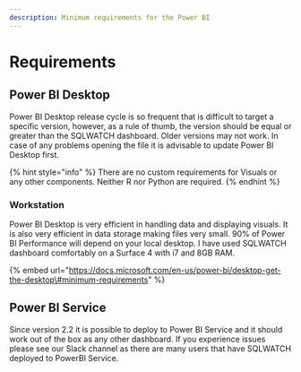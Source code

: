 ```yaml
---
description: Minimum requirements for the Power BI
---
```


# Requirements

## Power BI Desktop

Power BI Desktop release cycle is so frequent that is difficult to target a specific version, however, as a rule of thumb, the version should be equal or greater than the SQLWATCH dashboard. Older versions may not work. In case of any problems opening the file it is advisable to update Power BI Desktop first.

{% hint style="info" %}
There are no custom requirements for Visuals or any other components. Neither R nor Python are required.
{% endhint %}

### Workstation

Power BI Desktop is very efficient in handling data and displaying visuals. It is also very efficient in data storage making files very small. 90% of Power BI Performance will depend on your local desktop. I have used SQLWATCH dashboard comfortably on a Surface 4 with i7 and 8GB RAM.

{% embed url="https://docs.microsoft.com/en-us/power-bi/desktop-get-the-desktop\#minimum-requirements" %}

## Power BI Service

Since version 2.2 it is possible to deploy to Power BI Service and it should work out of the box as any other dashboard. If you experience issues please see our Slack channel as there are many users that have SQLWATCH deployed to PowerBI Service.

